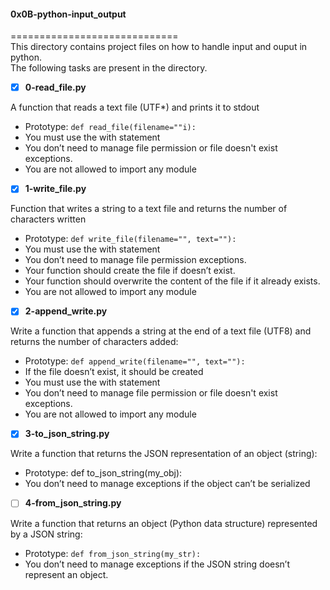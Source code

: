 #### 0x0B-python-input_output    
=============================     
This directory contains project files on how to handle input and ouput in python.    
The following tasks are present in the directory.     

- [x] **0-read_file.py**    

A function that reads a text file (UTF*) and prints it to stdout   
* Prototype: `def read_file(filename=""i):`    
* You must use the with statement     
* You don’t need to manage file permission or file doesn't exist exceptions.    
* You are not allowed to import any module     

- [x] **1-write_file.py**    

Function that writes a string to a text file and returns the number of characters written    
* Prototype: `def write_file(filename="", text=""):`    
* You must use the with statement    
* You don’t need to manage file permission exceptions.     
* Your function should create the file if doesn’t exist.    
* Your function should overwrite the content of the file if it already exists.    
* You are not allowed to import any module    

- [x] **2-append_write.py**     

Write a function that appends a string at the end of a text file (UTF8) and returns the number of characters added:    
* Prototype: `def append_write(filename="", text=""):`      
* If the file doesn’t exist, it should be created     
* You must use the with statement    
* You don’t need to manage file permission or file doesn't exist exceptions.    
* You are not allowed to import any module     

- [x] **3-to_json_string.py**     

Write a function that returns the JSON representation of an object (string):    
* Prototype: def to_json_string(my_obj):    
* You don’t need to manage exceptions if the object can’t be serialized    

- [ ] **4-from_json_string.py**    

Write a function that returns an object (Python data structure) represented by a JSON string:    
* Prototype: `def from_json_string(my_str):`   
* You don’t need to manage exceptions if the JSON string doesn’t represent an object.     


